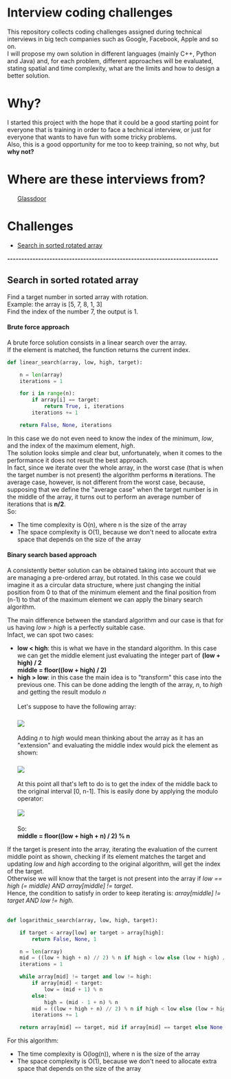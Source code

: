 # Interview coding challenges
This repository collects coding challenges assigned during technical interviews in big tech companies such as Google, Facebook, Apple and so on.<br>
I will propose my own solution in different languages (mainly C++, Python and Java) and, for each problem, different approaches will be evaluated, stating spatial and time complexity, what are the limits and how to design a better solution.

# Why?
I started this project with the hope that it could be a good starting point for everyone that is training in order to face a technical interview, or just for everyone that wants to have fun with some tricky problems.<br>
Also, this is a good opportunity for me too to keep training, so not why, but <b>why not?</b>

# Where are these interviews from?
<ul>
  <a href="https://glassdoor.com/">Glassdoor</a>
</ul>

# Challenges
<ul>
  <li><a href="https://github.com/DaveRoox/Interview-coding-challenges/blob/master/README.md#search-in-sorted-rotated-array">Search in sorted rotated array</a></li>
</ul>

<b>---------------------------------------------------------------------------</b>

<b><h2>Search in sorted rotated array</h2></b>
Find a target number in sorted array with rotation.<br>
Example: the array is [5, 7, 8, 1, 3]<br>
Find the index of the number 7, the output is 1.<br>

<b><h4>Brute force approach</h4></b>
A brute force solution consists in a linear search over the array.<br>
If the element is matched, the function returns the current index.

```python
def linear_search(array, low, high, target):

    n = len(array)
    iterations = 1

    for i in range(n):
        if array[i] == target:
            return True, i, iterations
        iterations += 1

    return False, None, iterations
```
In this case we do not even need to know the index of the minimum, <i>low</i>, and the index of the maximum element, <i>high</i>.<br>
The solution looks simple and clear but, unfortunately, when it comes to the performance it does not result the best approach.<br>
In fact, since we iterate over the whole array, in the worst case (that is when the target number is not present) the algorithm performs <b>n</b> iterations. The average case, however, is not different from the worst case, because, supposing that we define the "average case" when the target number is in the middle of the array, it turns out to perform an average number of iterations that is <b>n/2</b>.<br>
So:
<ul>
  <li>The time complexity is O(n), where n is the size of the array</li>
  <li>The space complexity is O(1), because we don't need to allocate extra space that depends on the size of the array</li>
</ul>

<b><h4>Binary search based approach</h4></b>
A consistently better solution can be obtained taking into account that we are managing a pre-ordered array, but rotated.
In this case we could imagine it as a circular data structure, where just changing the initial position from 0 to that of the minimum element and the final position from (n-1) to that of the maximum element we can apply the binary search algorithm.

The main difference between the standard algorithm and our case is that for us having <i>low</i> > <i>high</i> is a perfectly suitable case.<br>
Infact, we can spot two cases:
<ul>
  <li><b>low < high</b>: this is what we have in the standard algorithm. In this case we can get the middle element just evaluating the integer part of <b>(low + high) / 2</b><br>
    <b>middle = floor((low + high) / 2)</b>
    </li>
  <li><b>high > low</b>: in this case the main idea is to "transform" this case into the previous one. This can be done adding the length of the array, <i>n</i>, to <i>high</i> and getting the result modulo <i>n</i><br><br>
    Let's suppose to have the following array:<br><br>
    <img align='middle' src='https://user-images.githubusercontent.com/23279650/32007673-788856ce-b9aa-11e7-9614-916dc30875a4.png'/><br><br>
    Adding <i>n</i> to <i>high</i> would mean thinking about the array as it has an "extension" and evaluating the middle index would pick the element as shown:<br><br>
    <img align='middle' src='https://user-images.githubusercontent.com/23279650/32007674-78a77b76-b9aa-11e7-8dcb-e242ebd002db.png'/><br><br>
    At this point all that's left to do is to get the index of the middle back to the original interval [0, n-1]. This is easily done by applying the modulo operator:<br><br>
    <img src='https://user-images.githubusercontent.com/23279650/32007675-78c5a420-b9aa-11e7-871e-8790a1e9d442.png'/><br><br>
    So:<br>
    <b>middle = floor((low + high + n) / 2) % n</b>
  </li>
</ul>
If the target is present into the array, iterating the evaluation of the current middle point as shown, checking if its element matches the target and updating <i>low</i> and <i>high</i> according to the original algorithm, will get the index of the target.<br>
Otherwise we will know that the target is not present into the array if <i>low == high (= middle) AND array[middle] != target</i>.<br>
Hence, the condition to satisfy in order to keep iterating is: <i>array[middle] != target AND low != high</i>.<br><br>

```python
def logarithmic_search(array, low, high, target):

    if target < array[low] or target > array[high]:
        return False, None, 1

    n = len(array)
    mid = ((low + high + n) // 2) % n if high < low else (low + high) // 2
    iterations = 1

    while array[mid] != target and low != high:
        if array[mid] < target:
            low = (mid + 1) % n
        else:
            high = (mid - 1 + n) % n
        mid = ((low + high + n) // 2) % n if high < low else (low + high) // 2
        iterations += 1

    return array[mid] == target, mid if array[mid] == target else None, iterations
```

For this algorithm:
<ul>
  <li>The time complexity is O(log(n)), where n is the size of the array</li>
  <li>The space complexity is O(1), because we don't need to allocate extra space that depends on the size of the array</li>
</ul>
